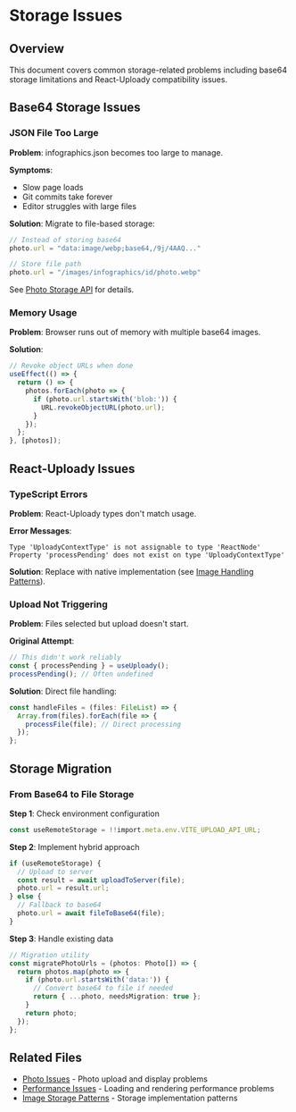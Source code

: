 # Storage Issues

## Overview

This document covers common storage-related problems including base64 storage limitations and React-Uploady compatibility issues.

## Base64 Storage Issues

### JSON File Too Large

**Problem**: infographics.json becomes too large to manage.

**Symptoms**:
- Slow page loads
- Git commits take forever
- Editor struggles with large files

**Solution**: Migrate to file-based storage:
```typescript
// Instead of storing base64
photo.url = "data:image/webp;base64,/9j/4AAQ..."

// Store file path
photo.url = "/images/infographics/id/photo.webp"
```

See [Photo Storage API](../api-reference/photo-storage.md) for details.

### Memory Usage

**Problem**: Browser runs out of memory with multiple base64 images.

**Solution**:
```typescript
// Revoke object URLs when done
useEffect(() => {
  return () => {
    photos.forEach(photo => {
      if (photo.url.startsWith('blob:')) {
        URL.revokeObjectURL(photo.url);
      }
    });
  };
}, [photos]);
```

## React-Uploady Issues

### TypeScript Errors

**Problem**: React-Uploady types don't match usage.

**Error Messages**:
```
Type 'UploadyContextType' is not assignable to type 'ReactNode'
Property 'processPending' does not exist on type 'UploadyContextType'
```

**Solution**: Replace with native implementation (see [Image Handling Patterns](../patterns/image-optimization.md)).

### Upload Not Triggering

**Problem**: Files selected but upload doesn't start.

**Original Attempt**:
```typescript
// This didn't work reliably
const { processPending } = useUploady();
processPending(); // Often undefined
```

**Solution**: Direct file handling:
```typescript
const handleFiles = (files: FileList) => {
  Array.from(files).forEach(file => {
    processFile(file); // Direct processing
  });
};
```

## Storage Migration

### From Base64 to File Storage

**Step 1**: Check environment configuration
```typescript
const useRemoteStorage = !!import.meta.env.VITE_UPLOAD_API_URL;
```

**Step 2**: Implement hybrid approach
```typescript
if (useRemoteStorage) {
  // Upload to server
  const result = await uploadToServer(file);
  photo.url = result.url;
} else {
  // Fallback to base64
  photo.url = await fileToBase64(file);
}
```

**Step 3**: Handle existing data
```typescript
// Migration utility
const migratePhotoUrls = (photos: Photo[]) => {
  return photos.map(photo => {
    if (photo.url.startsWith('data:')) {
      // Convert base64 to file if needed
      return { ...photo, needsMigration: true };
    }
    return photo;
  });
};
```

## Related Files

- [Photo Issues](./photo-issues.md) - Photo upload and display problems
- [Performance Issues](./performance-issues.md) - Loading and rendering performance problems
- [Image Storage Patterns](../patterns/image-storage.md) - Storage implementation patterns